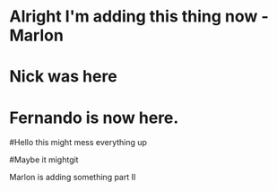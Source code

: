 # Alright I'm adding this thing now -Marlon
# Nick was here
# Fernando is now here.




#Hello this might mess everything up

#Maybe it mightgit


Marlon is adding something part II

